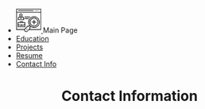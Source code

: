 <html><head>
		<title>  Danyyil Bun Portfolio</title>
    <link rel="stylesheet" type="text/css" href="OldVersion/bootstrap-4.0.0/css/bootstrap.min.css"/>	
</head>
<body>
	<ul class = "nav nav-tabs justify-content-end" role="tablist">
	<li class="nav-item"><a class="navbar-brand" href="index.md">
	<img src="images/portfolio.png" height="50px" width="50px" class = "omg" style="display: inline-block;">
		<span style="display: inline-block;">Main Page</span>
		</a></li>
		 <li class="nav-item">	  
		<a class=" nav-link " href = "education.md">Education</a>
		</li>  
		  <li class="nav-item ">  
		<a class="active nav-link" href = "projects.md">Projects</a>
		</li>
		  <li class="nav-item">
		<a class=" nav-link" href = "resume.md">Resume</a>
		</li>
    	<li class="nav-item active">
		<a class="  nav-link" href = "contactInfo.md">Contact Info</a>
		</li>
		</ul>
		</nav>
		<main>

<center><h1>Contact Information</h1></center>
</main>
</body>
</html>